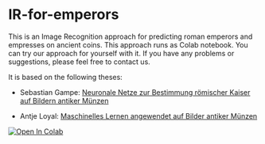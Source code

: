 # IR-for-emperors
This is an Image Recognition approach for predicting roman emperors and empresses on ancient coins.
This approach runs as Colab notebook. You can try our approach for yourself with it. If you have any problems or suggestions, please feel free to contact us.

It is based on the following theses:

- Sebastian Gampe: [Neuronale Netze zur Bestimmung römischer Kaiser auf Bildern antiker Münzen](http://www.bigdata.uni-frankfurt.de/wp-content/uploads/2022/05/Masterarbeit_Sebastian_Gampe_online.pdf) 

- Antje Loyal: [Maschinelles Lernen angewendet auf Bilder antiker Münzen](http://www.bigdata.uni-frankfurt.de/wp-content/uploads/2021/11/Masterarbeit_Antje_Loyal.pdf)

[![Open In Colab](https://colab.research.google.com/assets/colab-badge.svg)](https://github.com/Frankfurt-BigDataLab/IR-for-emperors/blob/main/Colab/IR-for-emperors.ipynb)


